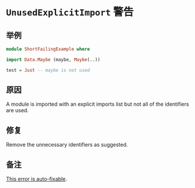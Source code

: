 # `UnusedExplicitImport` 警告

## 举例

```purescript
module ShortFailingExample where

import Data.Maybe (maybe, Maybe(..))

test = Just -- maybe is not used
```

## 原因

A module is imported with an explicit imports list but not all of the identifiers are used.

## 修复

Remove the unnecessary identifiers as suggested.

## 备注

[This error is auto-fixable](../guides/Error-Suggestions.md).